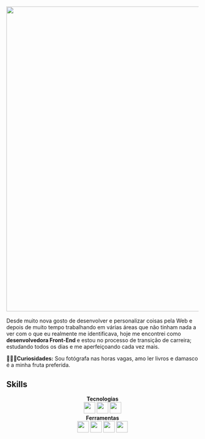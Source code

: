  ### <div align=center> <img src="https://github.com/CibelleN94/CibelleN94/assets/154359374/41c20b85-77a2-4c33-b8f2-5f18801fc620" width="800px" /> </div>

Desde muito nova gosto de desenvolver e personalizar coisas pela Web e depois de muito tempo trabalhando em várias áreas que não tinham nada a ver com o que eu realmente me identificava, hoje me encontrei como <strong> desenvolvedora Front-End </strong> e estou no processo de transição de carreira; estudando todos os dias e me aperfeiçoando cada vez mais.

<strong>🕵🏻‍♀️Curiosidades:</strong> Sou fotógrafa nas horas vagas, amo ler livros e damasco é a minha fruta preferida.

<h2><strong> Skills </strong></h2>

<div align=center><strong>Tecnologias</strong> </div>
<div align=center>
<img src="https://github.com/CibelleN94/CibelleN94/assets/154359374/b3b27803-0514-4c23-ad1a-260c6166e1d0" width="30px" />
<img src="https://github.com/CibelleN94/CibelleN94/assets/154359374/2c886cc2-4901-4c42-965b-639f09eb0043" width="30px" />
<img src="https://github.com/CibelleN94/CibelleN94/assets/154359374/af32d302-6431-4dda-ae8f-1c6033b0f65d" width="30px" />
<div align=center> <strong> Ferramentas</strong> </div>
<div align=center> 
<img src="https://github.com/CibelleN94/CibelleN94/assets/154359374/1fc08ff1-006d-40b5-97fd-58862a0abec1" width="30px" />
<img src="https://github.com/CibelleN94/CibelleN94/assets/154359374/07036833-5cba-4e71-ae2d-0d2aab1bf37f" width="30px" />
 <img src="https://github.com/CibelleN94/CibelleN94/assets/154359374/8083da27-8711-4591-97ba-26ce732b5cb9" width="30px" />
<img src="https://github.com/CibelleN94/CibelleN94/assets/154359374/47bf9241-d174-40ed-9bf2-0181973c05d1" width="30px" /></div>




<!--
**CibelleN94/CibelleN94** is a ✨ _special_ ✨ repository because its `README.md` (this file) appears on your GitHub profile.

Here are some ideas to get you started:

- 🔭 I’m currently working on ...
- 🌱 I’m currently learning ...
- 👯 I’m looking to collaborate on ...
- 🤔 I’m looking for help with ...
- 💬 Ask me about ...
- 📫 How to reach me: ...
- 😄 Pronouns: ...
- ⚡ Fun fact: ...
-->
